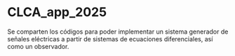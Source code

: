 # CLCA_app_2025
Se comparten los códigos para poder implementar un sistema generador de señales eléctricas a partir de sistemas de ecuaciones diferenciales, así como un observador.
